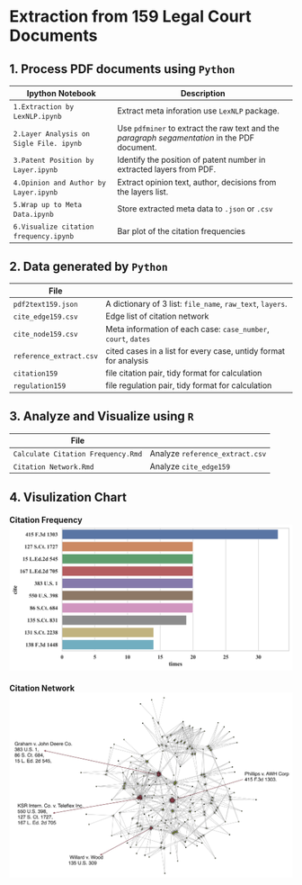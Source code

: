 # Extraction from 159 Legal Court Documents

## 1. Process PDF documents using `Python` 

| Ipython Notebook                        | Description                                                  |
| --------------------------------------- | ------------------------------------------------------------ |
| `1.Extraction by LexNLP.ipynb`          | Extract meta inforation use `LexNLP` package.                |
| `2.Layer Analysis on Sigle File. ipynb` | Use `pdfminer` to extract the raw text and the *paragraph segamentation* in the PDF document. |
| `3.Patent Position by Layer.ipynb`      | Identify the position of patent number in extracted layers from PDF. |
| `4.Opinion and Author by Layer.ipynb`   | Extract opinion text, author, decisions from the layers list. |
| `5.Wrap up to Meta Data.ipynb`          | Store extracted meta data to `.json` or `.csv`               |
| `6.Visualize citation frequency.ipynb`  | Bar plot of the citation frequencies                         |

## 2. Data generated by `Python`

| File                    |                                                              |
| ----------------------- | ------------------------------------------------------------ |
| `pdf2text159.json`      | A dictionary of 3 list: `file_name`, `raw_text`, `layers`.   |
| `cite_edge159.csv`      | Edge list of citation network                                |
| `cite_node159.csv`      | Meta information of each case: `case_number`, `court`, `dates` |
| `reference_extract.csv` | cited cases in a list for every case, untidy format for analysis |
| `citation159`           | file citation pair, tidy format for calculation              |
| `regulation159`         | file regulation pair, tidy format for calculation            |



## 3. Analyze and Visualize using `R`

| File                               |                                 |
| ---------------------------------- | ------------------------------- |
| `Calculate Citation Frequency.Rmd` | Analyze `reference_extract.csv` |
| `Citation Network.Rmd`             | Analyze `cite_edge159`          |



## 4. Visulization Chart

#### Citation Frequency![case_freq](figures/case_freq.png)

#### Citation Network![citation_net](figures/citation_net.jpg)